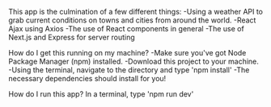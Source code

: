 This app is the culmination of a few different things:
-Using a weather API to grab current conditions on towns and cities from around the world.
-React Ajax using Axios
-The use of React components in general
-The use of Next.js and Express for server routing

How do I get this running on my machine?
-Make sure you've got Node Package Manager (npm) installed.
-Download this project to your machine.
-Using the terminal, navigate to the directory and type 'npm install'
-The necessary dependencies should install for you!

How do I run this app?
In a terminal, type 'npm run dev'